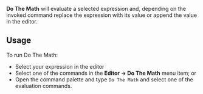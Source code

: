 **Do The Math** will evaluate a selected expression and, depending on the invoked command replace the expression with its value or append the value in the editor.

## Usage

To run Do The Math:

- Select your expression in the editor
- Select one of the commands in the **Editor → Do The Math** menu item; or
- Open the command palette and type `Do The Math` and select one of the evaluation commands.
